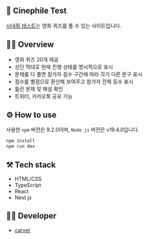 ## 🍿 Cinephile Test

<a href="https://divdivdiv.com/cinephile" target="_blank">시네필 테스트</a>는 영화 퀴즈를 풀 수 있는 사이트입니다.

## 🧚‍♂️ Overview

- 영화 퀴즈 20개 제공
- 상단 막대로 현재 진행 상태를 명시적으로 표시
- 문제를 다 풀면 참가자 점수 구간에 따라 각기 다른 문구 표시
- 점수를 별점으로 환산해 보여주고 참가자 전체 등수 표시
- 틀린 문제 및 해설 확인
- 트위터, 카카오톡 공유 기능

## ⚙️ How to use

사용한 `npm` 버전은 9.2.0이며, `Node.js` 버전은 v19.4.0입니다.

```bash
npm install
npm run dev
```

## ⚒️ Tech stack

- HTML/CSS
- TypeScript
- React
- Next.js

## 👨‍💻 Developer

- <a href="https://github.com/minumsa" target="_blank">carver</a>
